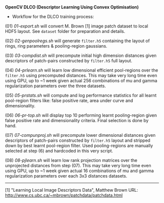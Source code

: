 **OpenCV DLCO (Descriptor Learning Using Convex Optimisation)**


* Workflow for the DLCO training process:

(01) *01-export.sh* will convert M. Brown [1] image patch dataset to local
HDF5 layout. See `dataset` folder for preparation and details.

(02) *02-genpoolregs.sh* will generate `filter.h5` containing the layout
of rings, ring parameters & pooling-region gaussians.

(03) *03-compdist.sh* will precompute initial high dimension distances given
descriptors of patch-pairs constructed by `filter.h5` full layout.

(04) *04-prlearn.sh* will learn low dimensional efficient pool-regions over
the `filter.h5` using precomputed distances. This may take very long time
even using GPU, up to ~1 week given actual 256 combinations of mu and gamma
regularization parameters over the three datasets.

(05) *05-prstats.sh* will compute and log performance statistics for all
learnt pool-region filters like: false positive rate, area under curve and
dimensionality.

(06) *06-pr-top.sh* will display top 10 performing learnt pooling-region
given false positive rate and dimensionality criteria. Final selection is
done by hand.

(07) *07-compunproj.sh* will precompute lower dimensional distances given
descriptors of patch-pairs constructed by `filter.h5` layout and stripped
down by best learnt pool-region filter. Used pooling-regions are manually
selected at step (6) and hardcoded in this very script.

(08) *08-pjlearn.sh* will learn low rank projection matrices over the
unprojected distances from step (07). This may take very long time even
using GPU, up to ~1 week given actual 16 combinations of mu and gamma
regularization parameters over each 3x3 distances datasets.

-----------------------------------------------------------------------------

[1] "Learning Local Image Descriptors Data", Matthew Brown
URL: http://www.cs.ubc.ca/~mbrown/patchdata/patchdata.html
